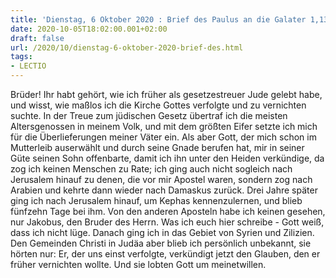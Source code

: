 ```yaml
---
title: 'Dienstag, 6 Oktober 2020 : Brief des Paulus an die Galater 1,13-24.'
date: 2020-10-05T18:02:00.001+02:00
draft: false
url: /2020/10/dienstag-6-oktober-2020-brief-des.html
tags: 
- LECTIO
---
```


Brüder! Ihr habt gehört, wie ich früher als gesetzestreuer Jude gelebt habe, und wisst, wie maßlos ich die Kirche Gottes verfolgte und zu vernichten suchte. In der Treue zum jüdischen Gesetz übertraf ich die meisten Altersgenossen in meinem Volk, und mit dem größten Eifer setzte ich mich für die Überlieferungen meiner Väter ein. Als aber Gott, der mich schon im Mutterleib auserwählt und durch seine Gnade berufen hat, mir in seiner Güte seinen Sohn offenbarte, damit ich ihn unter den Heiden verkündige, da zog ich keinen Menschen zu Rate; ich ging auch nicht sogleich nach Jerusalem hinauf zu denen, die vor mir Apostel waren, sondern zog nach Arabien und kehrte dann wieder nach Damaskus zurück. Drei Jahre später ging ich nach Jerusalem hinauf, um Kephas kennenzulernen, und blieb fünfzehn Tage bei ihm. Von den anderen Aposteln habe ich keinen gesehen, nur Jakobus, den Bruder des Herrn. Was ich euch hier schreibe - Gott weiß, dass ich nicht lüge. Danach ging ich in das Gebiet von Syrien und Zilizien. Den Gemeinden Christi in Judäa aber blieb ich persönlich unbekannt, sie hörten nur: Er, der uns einst verfolgte, verkündigt jetzt den Glauben, den er früher vernichten wollte. Und sie lobten Gott um meinetwillen.